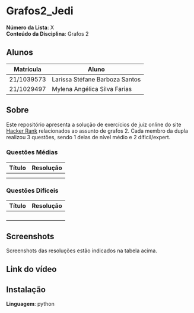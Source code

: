 # Grafos2_Jedi
**Número da Lista**: X<br>
**Conteúdo da Disciplina**: Grafos 2<br>

## Alunos
|Matrícula | Aluno |
| -- | -- |
| 21/1039573 | Larissa Stéfane Barboza Santos |
| 21/1029497  | Mylena Angélica Silva Farias  |

## Sobre 
Este repositório apresenta a solução de exercícios de juíz online do site [Hacker Rank](https://www.hackerrank.com/) relacionados ao assunto de grafos 2. Cada membro da dupla realizou 3 questões, sendo 1 delas de nível médio e 2 díficil/expert.

### Questões Médias
| Título | Resolução | 
| -- | --|
|  |   |
|  |  |

### Questões Difíceis
| Título | Resolução | 
| -- | -- |
|  |   |
| |    |
| |   |
|  | |

## Screenshots
Screenshots das resoluções estão indicados na tabela acima.

## Link do vídeo


## Instalação 
**Linguagem**: python<br>
